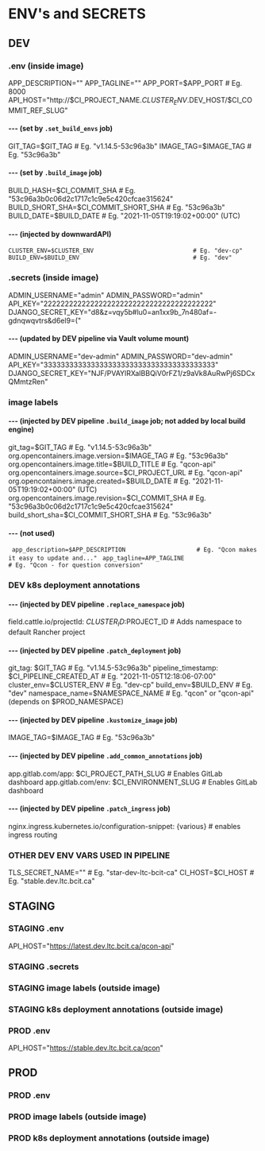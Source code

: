# ENV's and SECRETS

## DEV
### .env (inside image)
APP_DESCRIPTION=""
APP_TAGLINE=""
APP_PORT=$APP_PORT                                  # Eg. 8000
API_HOST="http://$CI_PROJECT_NAME.$CLUSTER_ENV.$DEV_HOST/$CI_COMMIT_REF_SLUG"
#### --- (set by `.set_build_envs` job)
GIT_TAG=$GIT_TAG                                    # Eg. "v1.14.5-53c96a3b"
IMAGE_TAG=$IMAGE_TAG                                # Eg. "53c96a3b"
#### --- (set by `.build_image` job)
BUILD_HASH=$CI_COMMIT_SHA                           # Eg. "53c96a3b0c06d2c1717c1c9e5c420cfcae315624"
BUILD_SHORT_SHA=$CI_COMMIT_SHORT_SHA                # Eg. "53c96a3b"
BUILD_DATE=$BUILD_DATE                         # Eg. "2021-11-05T19:19:02+00:00" (UTC)
#### --- (injected by downwardAPI)
`CLUSTER_ENV=$CLUSTER_ENV                            # Eg. "dev-cp"`
`BUILD_ENV=$BUILD_ENV                                # Eg. "dev"`

### .secrets (inside image)
ADMIN_USERNAME="admin"
ADMIN_PASSWORD="admin"
API_KEY="2222222222222222222222222222222222222222"
DJANGO_SECRET_KEY="d8&z=vqy5b#lu0=an1xx9b_7n480af=-gdnqwqvtrs&d6el9=("
#### --- (updated by DEV pipeline via Vault volume mount)
ADMIN_USERNAME="dev-admin"
ADMIN_PASSWORD="dev-admin"
API_KEY="3333333333333333333333333333333333333333"
DJANGO_SECRET_KEY="NJF/PVAYlRXaIBBQiV0rFZ1/z9aVk8AuRwPj6SDCxQMmtzRen"

### image labels
#### --- (injected by DEV pipeline `.build_image` job; not added by local build engine)
git_tag=$GIT_TAG                                    # Eg. "v1.14.5-53c96a3b"
org.opencontainers.image.version=$IMAGE_TAG         # Eg. "53c96a3b"
org.opencontainers.image.title=$BUILD_TITLE         # Eg. "qcon-api"
org.opencontainers.image.source=$CI_PROJECT_URL     # Eg. "qcon-api"
org.opencontainers.image.created=$BUILD_DATE        # Eg. "2021-11-05T19:19:02+00:00" (UTC)
org.opencontainers.image.revision=$CI_COMMIT_SHA    # Eg. "53c96a3b0c06d2c1717c1c9e5c420cfcae315624"
build_short_sha=$CI_COMMIT_SHORT_SHA                # Eg. "53c96a3b"
#### --- (not used)
` app_description=$APP_DESCRIPTION                    # Eg. "Qcon makes it easy to update and..."`
` app_tagline=APP_TAGLINE                             # Eg. "Qcon - for question conversion"`

### DEV k8s deployment annotations
#### --- (injected by DEV pipeline `.replace_namespace` job)
field.cattle.io/projectId: $CLUSTER_ID:$PROJECT_ID              # Adds namespace to default Rancher project
#### --- (injected by DEV pipeline `.patch_deployment` job)
git_tag: $GIT_TAG                                               # Eg. "v1.14.5-53c96a3b"
pipeline_timestamp: $CI_PIPELINE_CREATED_AT                     # Eg. "2021-11-05T12:18:06-07:00"
cluster_env=$CLUSTER_ENV                                        # Eg. "dev-cp"
build_env=$BUILD_ENV                                            # Eg. "dev"
namespace_name=$NAMESPACE_NAME                                  # Eg. "qcon" or "qcon-api" (depends on $PROD_NAMESPACE)
#### --- (injected by DEV pipeline `.kustomize_image` job)
IMAGE_TAG=$IMAGE_TAG                                            # Eg. "53c96a3b"
#### --- (injected by DEV pipeline `.add_common_annotations` job)
app.gitlab.com/app: $CI_PROJECT_PATH_SLUG                       # Enables GitLab dashboard
app.gitlab.com/env: $CI_ENVIRONMENT_SLUG                        # Enables GitLab dashboard
#### --- (injected by DEV pipeline `.patch_ingress` job)
nginx.ingress.kubernetes.io/configuration-snippet: {various}    # enables ingress routing

### OTHER DEV ENV VARS USED IN PIPELINE
TLS_SECRET_NAME=""                                              # Eg. "star-dev-ltc-bcit-ca"
CI_HOST=$CI_HOST                                                # Eg. "stable.dev.ltc.bcit.ca"


## STAGING
### STAGING .env
API_HOST="https://latest.dev.ltc.bcit.ca/qcon-api"




### STAGING .secrets


### STAGING image labels (outside image)


### STAGING k8s deployment annotations (outside image)



### PROD .env
API_HOST="https://stable.dev.ltc.bcit.ca/qcon"


## PROD
### PROD .env


### PROD image labels (outside image)


### PROD k8s deployment annotations (outside image)

